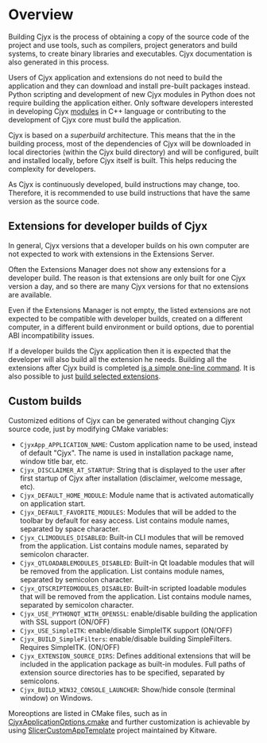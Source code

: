 #  Overview

Building Cjyx is the process of obtaining a copy of the source code of the project and use tools, such as compilers, project generators and build systems, to create binary libraries and executables. Cjyx documentation is also generated in this process.

Users of Cjyx application and extensions do not need to build the application and they can download and install pre-built packages instead. Python scripting and development of new Cjyx modules in Python does not require building the application either. Only software developers interested in developing Cjyx [modules](../../user_guide/modules/index.md) in C++ language or contributing to the development of Cjyx core must build the application.

Cjyx is based on a *superbuild* architecture. This means that the in the building process, most of the dependencies of Cjyx will be downloaded in local directories (within the Cjyx build directory) and will be configured, built and installed locally, before Cjyx itself is built. This helps reducing the complexity for developers.

As Cjyx is continuously developed, build instructions may change, too. Therefore, it is recommended to use build instructions that have the same version as the source code.

## Extensions for developer builds of Cjyx

In general, Cjyx versions that a developer builds on his own computer are not expected to work with extensions in the Extensions Server.

Often the Extensions Manager does not show any extensions for a developer build. The reason is that extensions are only built for one Cjyx version a day, and so there are many Cjyx versions for that no extensions are available.

Even if the Extensions Manager is not empty, the listed extensions are not expected to be compatible with developer builds, created on a different computer, in a different build environment or build options, due to porential ABI incompatibility issues.

If a developer builds the Cjyx application then it is expected that the developer will also build all the extension he needs. Building all the extensions after Cjyx build is completed [is a simple one-line command](../extensions.md#build-test-and-package). It is also possible to just [build selected extensions](../extensions.md#build-an-extension).

## Custom builds

Customized editions of Cjyx can be generated without changing Cjyx source code, just by modifying CMake variables:

- `CjyxApp_APPLICATION_NAME`: Custom application name to be used, instead of default "Cjyx". The name is used in installation package name, window title bar, etc.
- `Cjyx_DISCLAIMER_AT_STARTUP`: String that is displayed to the user after first startup of Cjyx after installation (disclaimer, welcome message, etc).
- `Cjyx_DEFAULT_HOME_MODULE`: Module name that is activated automatically on application start.
- `Cjyx_DEFAULT_FAVORITE_MODULES`: Modules that will be added to the toolbar by default for easy access. List contains module names, separated by space character.
- `Cjyx_CLIMODULES_DISABLED`: Built-in CLI modules that will be removed from the application. List contains module names, separated by semicolon character.
- `Cjyx_QTLOADABLEMODULES_DISABLED`: Built-in Qt loadable modules that will be removed from the application. List contains module names, separated by semicolon character.
- `Cjyx_QTSCRIPTEDMODULES_DISABLED`: Built-in scripted loadable modules that will be removed from the application. List contains module names, separated by semicolon character.
- `Cjyx_USE_PYTHONQT_WITH_OPENSSL`: enable/disable building the application with SSL support (ON/OFF)
- `Cjyx_USE_SimpleITK`: enable/disable SimpleITK support (ON/OFF)
- `Cjyx_BUILD_SimpleFilters`: enable/disable building SimpleFilters. Requires SimpleITK. (ON/OFF)
- `Cjyx_EXTENSION_SOURCE_DIRS`: Defines additional extensions that will be included in the application package as built-in modules. Full paths of extension source directories has to be specified, separated by semicolons.
- `Cjyx_BUILD_WIN32_CONSOLE_LAUNCHER`: Show/hide console (terminal window) on Windows.

Moreoptions are listed in CMake files, such as in [CjyxApplicationOptions.cmake](https://github.com/Slicer/Slicer/blob/master/CMake/SlicerApplicationOptions.cmake) and further customization is achievable by using [SlicerCustomAppTemplate](https://github.com/KitwareMedical/SlicerCustomAppTemplate) project maintained by Kitware.
